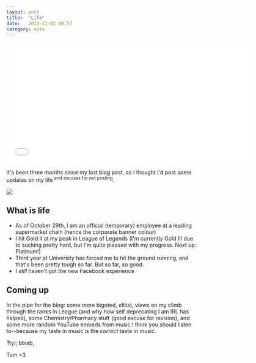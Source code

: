 ```yaml
---
layout: post
title:  "Life"
date:   2013-11-02 00:57
category: note
---
```


<iframe width="640" height="315" src="//www.youtube.com/embed/Oww-7cxOBUk" frameborder="0" allowfullscreen="1"> </iframe>

It's been three months since my last blog post, so I thought I'd post some updates on my life <sup>and excuses for not posting</sup>.

![](http://i.imgur.com/Fbqgtaz.png)

## What is life

* As of October 29th, I am an official (temporary) employee at a leading supermarket chain (hence the corporate banner colour)
* I hit Gold II at my peak in League of Legends (I'm currently Gold III due to sucking pretty hard, but I'm quite pleased with my progress. Next up: Platinum!)
* Third year at University has forced me to hit the ground running, and that's been pretty tough so far. But so far, so good.
* I _still_ haven't got the new Facebook experience

## Coming up

In the pipe for the blog: some more bigoted, elitist, views on my climb through the ranks in League (and why how self deprecating I am IRL has helped), some Chemistry/Pharmacy stuff (good excuse for revision), and some more random YouTube embeds from music I think you should listen to--because my taste in music is the _correct_ taste in music.

Ttyl; bbiab,

Tom &lt;3